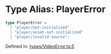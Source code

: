 # Type Alias: PlayerError

```ts
type PlayerError = 
  | "player/not-initialized"
  | "player/asset-not-initialized"
  | "player/invalid-source";
```

Defined in: [types/VideoError.ts:5](https://github.com/TheWidlarzGroup/react-native-video-v7/blob/d4046f8eca07df9e2ec69f8007c800ebf23ec7a7/packages/react-native-video/src/core/types/VideoError.ts#L5)
